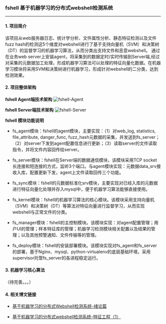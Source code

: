 ### fshell 基于机器学习的分布式webshell检测系统
------


#### 1. 项目简介
该项目从web服务器日志、统计学分析、文件属性分析、静态特征检测以及文件fuzz hash的检测这5个维度对webshell进行了基于支持向量机（SVM）和决策树（DT）的监督学习的机器学习算法，从而分类出支持文件和恶意webshell。
通过在业务web server上安装agent，将采集到的数据定时/实时传输到Server端,经过对采集的元数据加工处理，形成机器学习算法可以处理的特征向量化数据。在机器学习模块将采用SVM和决策树进行机器学习，形成针对webshell的二分类，达到检测效果。
#### 2. 项目整体架构
**fshell Agent端技术架构**
![fshell-Agent](http://www.s0nnet.com/wp-content/uploads/2016/12/fshell-Agnet.png)

**fshell Server端技术架构**
![fshell-Server](http://www.s0nnet.com/wp-content/uploads/2016/12/fshell_Server.png)

**fshell 模块功能说明**
* fs_agent模块：fshell的agent模块，主要实现：（1）对web_log, statistics, file_attribute, danger_func, fuzz_hash元数据的采集，并发送到fs_server；（2）对server下发到agent配置信息进行更新；（3）读取server的文件读取指令，并将文件内容回传给server。

* fs_server模块：fshell在Server端的数据通信模块，该模块采用TCP socket 长连接和短连接的方式，监听3个端口。与agent模块实现：元数据data_srv接收入库，配置更新下发，agent上文件读取回传三个功能。

* fs_sync模块：fshell的元数据标准化srv模块，主要实现对已经入库的元数据进行特征向量化处理并存入mysql中，便于机器学习算法能够直接使用。

* fs_kernel模块：fshell的机器学习算法的核心模块。该模块采用支持向量机（SVM）和决策树（DT）等算法对特征向量进行监督学习，从而实现webshell与正常文件的分类。

* fs_manager模块：fshell的主控制模块。该模块实现：对agent配置管理；用户UI的管理；样本特征库的管理；机器学习检测模块相关配置以及结果的管理；以及其他预警通知、文件传输等的管理。

* fs_deploy模块：fshell的安装部署模块。该模块实现对fs_agent和fs_server的部署，基于Nginx、mysql、python-virtualenv的底层基础环境，采用supervisor托管fs_server的各进程稳定运行。

#### 3. 机器学习核心算法
（待完善。。。）

#### 4. 相关博文链接

- [基于机器学习的分布式Webshell检测系统-绪论篇](http://www.s0nnet.com/archives/fshell)

- [基于机器学习的分布式webshell检测系统-特征工程（1）](http://www.s0nnet.com/archives/fshell-feature-1)
